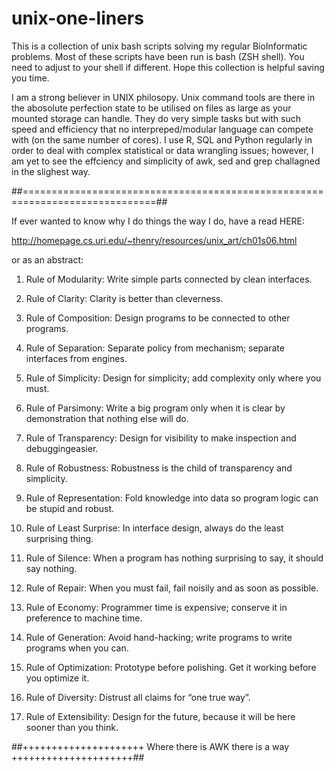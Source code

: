# unix-one-liners
This is a collection of unix bash scripts solving my regular BioInformatic problems.
Most of these scripts have been run is bash (ZSH shell). You need to adjust to your shell if different.
Hope this collection is helpful saving you time.

I am a strong believer in UNIX philosopy. Unix command tools are there in the abosolute perfection state to be utilised on files as large as your mounted storage can handle.
They do very simple tasks but with such speed and efficiency that no interpreped/modular language can compete with (on the same number of cores). I use R, SQL and Python regularly in order to deal with complex statistical or data wrangling issues; however, I am yet to see the effciency and simplicity of awk, sed and grep challagned in the slighest way.

##=============================================================================##

If ever wanted to know why I do things the way I do, have a read HERE: 

http://homepage.cs.uri.edu/~thenry/resources/unix_art/ch01s06.html

or as an abstract: 

1. Rule of Modularity: Write simple parts connected by clean interfaces.

2. Rule of Clarity: Clarity is better than cleverness.

3. Rule of Composition: Design programs to be connected to other programs.

4. Rule of Separation: Separate policy from mechanism; separate interfaces from engines.

5. Rule of Simplicity: Design for simplicity; add complexity only where you must.

6. Rule of Parsimony: Write a big program only when it is clear by demonstration that nothing else will do.

7. Rule of Transparency: Design for visibility to make inspection and debuggingeasier.

8. Rule of Robustness: Robustness is the child of transparency and simplicity.

9. Rule of Representation: Fold knowledge into data so program logic can be stupid and robust.

10. Rule of Least Surprise: In interface design, always do the least surprising thing.

11. Rule of Silence: When a program has nothing surprising to say, it should say nothing.

12. Rule of Repair: When you must fail, fail noisily and as soon as possible.

13. Rule of Economy: Programmer time is expensive; conserve it in preference to machine time.

14. Rule of Generation: Avoid hand-hacking; write programs to write programs when you can.

15. Rule of Optimization: Prototype before polishing. Get it working before you optimize it.

16. Rule of Diversity: Distrust all claims for “one true way”.

17. Rule of Extensibility: Design for the future, because it will be here sooner than you think. 

##+++++++++++++++++++++ Where there is AWK there is a way +++++++++++++++++++++##
